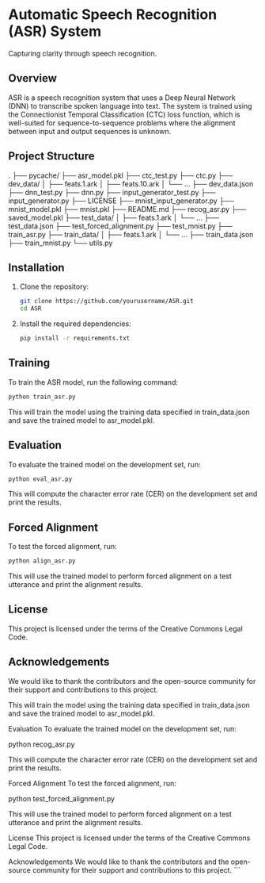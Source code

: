 # Automatic Speech Recognition (ASR) System
Capturing clarity through speech recognition.

## Overview
ASR is a speech recognition system that uses a Deep Neural Network (DNN) to transcribe spoken language into text. The system is trained using the Connectionist Temporal Classification (CTC) loss function, which is well-suited for sequence-to-sequence problems where the alignment between input and output sequences is unknown.

## Project Structure

. ├── pycache/ ├── asr_model.pkl ├── ctc_test.py ├── ctc.py ├── dev_data/ │ ├── feats.1.ark │ ├── feats.10.ark │ └── ... ├── dev_data.json ├── dnn_test.py ├── dnn.py ├── input_generator_test.py ├── input_generator.py ├── LICENSE ├── mnist_input_generator.py ├── mnist_model.pkl ├── mnist.pkl ├── README.md ├── recog_asr.py ├── saved_model.pkl ├── test_data/ │ ├── feats.1.ark │ └── ... ├── test_data.json ├── test_forced_alignment.py ├── test_mnist.py ├── train_asr.py ├── train_data/ │ ├── feats.1.ark │ └── ... ├── train_data.json ├── train_mnist.py └── utils.py

## Installation
1. Clone the repository:
    ```sh
    git clone https://github.com/yourusername/ASR.git
    cd ASR
    ```

2. Install the required dependencies:
    ```sh
    pip install -r requirements.txt
    ```

## Training
To train the ASR model, run the following command:
```sh
python train_asr.py
```

This will train the model using the training data specified in train_data.json and save the trained model to asr_model.pkl.

## Evaluation
To evaluate the trained model on the development set, run:

```sh
python eval_asr.py
```

This will compute the character error rate (CER) on the development set and print the results.

## Forced Alignment
To test the forced alignment, run:

```sh
python align_asr.py
```

This will use the trained model to perform forced alignment on a test utterance and print the alignment results.

## License
This project is licensed under the terms of the Creative Commons Legal Code.

## Acknowledgements
We would like to thank the contributors and the open-source community for their support and contributions to this project.

This will train the model using the training data specified in train_data.json and save the trained model to asr_model.pkl.

Evaluation
To evaluate the trained model on the development set, run:

python recog_asr.py

This will compute the character error rate (CER) on the development set and print the results.

Forced Alignment
To test the forced alignment, run:

python test_forced_alignment.py

This will use the trained model to perform forced alignment on a test utterance and print the alignment results.

License
This project is licensed under the terms of the Creative Commons Legal Code.

Acknowledgements
We would like to thank the contributors and the open-source community for their support and contributions to this project. ```